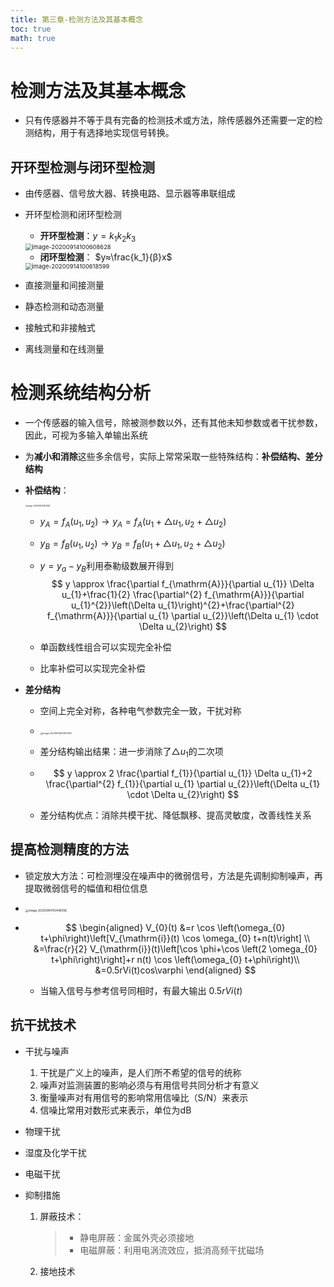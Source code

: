 ```yaml
---
title: 第三章-检测方法及其基本概念
toc: true
math: true
---
```

# 检测方法及其基本概念

- 只有传感器并不等于具有完备的检测技术或方法，除传感器外还需要一定的检测结构，用于有选择地实现信号转换。

## 开环型检测与闭环型检测

- 由传感器、信号放大器、转换电路、显示器等串联组成

- 开环型检测和闭环型检测

  - **开环型检测**：$y=k_1k_2k_3$

  <img src="https://i.imgur.com/J73Tlr8.jpg" alt="image-20200914100608628" style="zoom:67%;" />

  - **闭环型检测**： $y≈\frac{k_1}{β}x$

  <img src="https://i.imgur.com/Q47B1MH.png" alt="image-20200914100618599" style="zoom:67%;" />

- 直接测量和间接测量

- 静态检测和动态测量

- 接触式和非接触式

- 离线测量和在线测量

# 检测系统结构分析

- 一个传感器的输入信号，除被测参数以外，还有其他未知参数或者干扰参数，因此，可视为多输入单输出系统

- 为**减小和消除**这些多余信号，实际上常常采取一些特殊结构：**补偿结构、差分结构**

- **补偿结构**：

  <img src="https://i.imgur.com/BG5wZ7a.jpg" alt="image-20200914101325816" style="zoom:20%;" />

  - $y_A=f_A(u_1,u_2)→y_A=f_A(u_1+\bigtriangleup u_1,u_2+\bigtriangleup u_2)$

  - $y_B=f_B(u_1,u_2)→y_B=f_B(u_1+\bigtriangleup u_1,u_2+\bigtriangleup u_2)$

  - $y=y_a-y_B$利用泰勒级数展开得到
    $$
    y \approx \frac{\partial f_{\mathrm{A}}}{\partial u_{1}} \Delta u_{1}+\frac{1}{2} \frac{\partial^{2} f_{\mathrm{A}}}{\partial u_{1}^{2}}\left(\Delta u_{1}\right)^{2}+\frac{\partial^{2} f_{\mathrm{A}}}{\partial u_{1} \partial u_{2}}\left(\Delta u_{1} \cdot \Delta u_{2}\right)
    $$

  - 单函数线性组合可以实现完全补偿

  - 比率补偿可以实现完全补偿

- **差分结构**

  - 空间上完全对称，各种电气参数完全一致，干扰对称

  - <img src="https://i.imgur.com/EY1Kkpt.jpg" alt="image-20200914104107039" style="zoom: 25%;" />

  - 差分结构输出结果：进一步消除了$△u_1$的二次项

  - $$
    y \approx 2 \frac{\partial f_{1}}{\partial u_{1}} \Delta u_{1}+2 \frac{\partial^{2} f_{1}}{\partial u_{1} \partial u_{2}}\left(\Delta u_{1} \cdot \Delta u_{2}\right)
    $$

  - 差分结构优点：消除共模干扰、降低飘移、提高灵敏度，改善线性关系

## 提高检测精度的方法

- 锁定放大方法：可检测埋没在噪声中的微弱信号，方法是先调制抑制噪声，再提取微弱信号的幅值和相位信息

- <img src="https://i.imgur.com/2Lx2QXo.jpg" alt="image-20200914110446056" style="zoom:33%;" />

- $$
  \begin{aligned}
  V_{0}(t) &=r \cos \left(\omega_{0} t+\phi\right)\left[V_{\mathrm{i}}(t) \cos \omega_{0} t+n(t)\right] \\
  &=\frac{r}{2} V_{\mathrm{i}}(t)\left[\cos \phi+\cos \left(2 \omega_{0} t+\phi\right)\right]+r n(t) \cos \left(\omega_{0} t+\phi\right)\\
  &=0.5rVi(t)cos\varphi
  \end{aligned}
  $$

  - 当输入信号与参考信号同相时，有最大输出 $0.5rVi(t)$

## 抗干扰技术

- 干扰与噪声

  1. 干扰是广义上的噪声，是人们所不希望的信号的统称
  2. 噪声对监测装置的影响必须与有用信号共同分析才有意义
  3. 衡量噪声对有用信号的影响常用信噪比（S/N）来表示
  4. 信噪比常用对数形式来表示，单位为dB

- 物理干扰

- 湿度及化学干扰

- 电磁干扰

- 抑制措施

  1. 屏蔽技术：

     > - 静电屏蔽：金属外壳必须接地
     > - 电磁屏蔽：利用电涡流效应，抵消高频干扰磁场

  2. 接地技术

